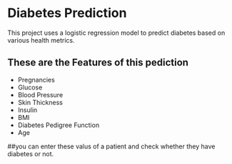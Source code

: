 # Diabetes Prediction

This project uses a logistic regression model to predict diabetes based on various health metrics.

## These are the Features of this pediction

- Pregnancies
- Glucose
- Blood Pressure
- Skin Thickness
- Insulin
- BMI
- Diabetes Pedigree Function
- Age

##you can enter these valus of a patient and check whether they have diabetes or not.
